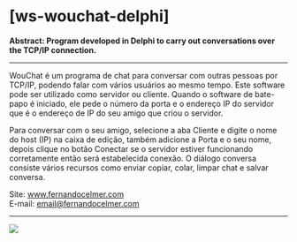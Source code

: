 # [ws-wouchat-delphi]

<b>Abstract: Program developed in Delphi to carry out conversations over the TCP/IP connection.</b>
___
WouChat é um programa de chat para conversar com outras pessoas por TCP/IP, podendo falar com vários usuários ao mesmo tempo. Este software pode ser utilizado como servidor ou cliente. Quando o software de bate-papo é iniciado, ele pede o número da porta e o endereço IP do servidor que é o endereço de IP do seu amigo que criou o servidor.

Para conversar com o seu amigo, selecione a aba Cliente e digite o nome do host (IP) na caixa de edição, também adicione a Porta e o seu nome, depois clique no botão Conectar se o servidor estiver funcionando corretamente então será estabelecida conexão. O diálogo conversa consiste vários recursos como enviar copiar, colar, limpar chat e salvar conversa.

Site: www.fernandocelmer.com
</br>
E-mail: email@fernandocelmer.com
________________________________
<p>
<img src="https://github.com/FernandoCelmer/ws-wouchat-delphi/blob/master/img/ws-woucaht-v02-01.png?raw=true"/>
